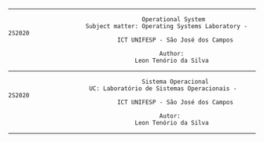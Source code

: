 -------------------------------------------------------------------------------------------------------------
                                          Operational System
                          Subject matter: Operating Systems Laboratory - 2S2020
                                   ICT UNIFESP - São José dos Campos

                                               Author:
                                        Leon Tenório da Silva
-------------------------------------------------------------------------------------------------------------
                                          Sistema Operacional
                           UC: Laboratório de Sistemas Operacionais - 2S2020
                                   ICT UNIFESP - São José dos Campos

                                               Autor:
                                        Leon Tenório da Silva
-------------------------------------------------------------------------------------------------------------
